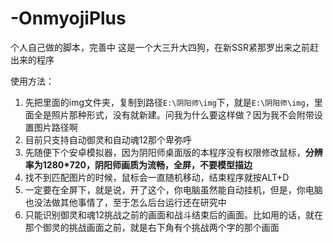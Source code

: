 # -OnmyojiPlus
个人自己做的脚本，完善中
这是一个大三升大四狗，在新SSR紧那罗出来之前赶出来的程序

使用方法： 

1. 先把里面的img文件夹，复制到路径`E:\阴阳师\img`下，就是`E:\阴阳师\img`，里面全是照片那种形式，没有就新建。问我为什么要这样做？因为我不会附带设置图片路径啊
2. 目前只支持自动御灵和自动魂12那个卑弥呼
3. 先随便下个安卓模拟器，因为阴阳师桌面版的本程序没有权限修改鼠标，**分辨率为1280*720，阴阳师画质为流畅，全屏，不要模型描边**
4. 找不到匹配图片的时候，鼠标会一直随机移动，结束程序就按ALT+D
5. 一定要在全屏下，就是说，开了这个，你电脑虽然能自动挂机，但是，你电脑也没法做其他事情了，至于怎么后台运行还在研究中
6. 只能识别御灵和魂12挑战之前的画面和战斗结束后的画面。比如用的话，就在那个御灵的挑战画面之前，就是右下角有个挑战两个字的那个画面



